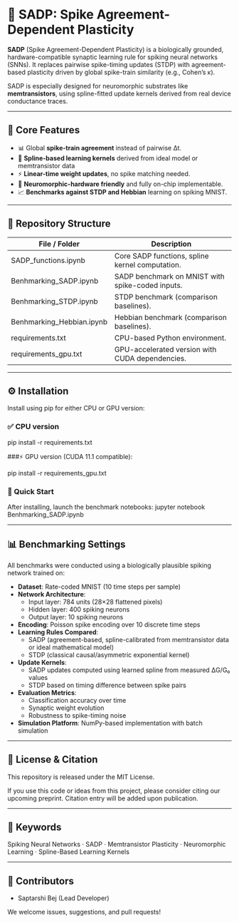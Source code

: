 # 🧠 SADP: Spike Agreement-Dependent Plasticity

**SADP** (Spike Agreement-Dependent Plasticity) is a biologically grounded, hardware-compatible synaptic learning rule for spiking neural networks (SNNs). It replaces pairwise spike-timing updates (STDP) with agreement-based plasticity driven by global spike-train similarity (e.g., Cohen’s κ). 

SADP is especially designed for neuromorphic substrates like **memtransistors**, using spline-fitted update kernels derived from real device conductance traces.

---

## 🔬 Core Features

- 📊 Global **spike-train agreement** instead of pairwise Δt.
- 🔁 **Spline-based learning kernels** derived from ideal model or memtransistor data
- ⚡ **Linear-time weight updates**, no spike matching needed.
- 🧠 **Neuromorphic-hardware friendly** and fully on-chip implementable.
- 📈 **Benchmarks against STDP and Hebbian** learning on spiking MNIST.

---

## 📂 Repository Structure

| File / Folder                   | Description                                         |
|--------------------------------|-----------------------------------------------------|
| SADP_functions.ipynb         | Core SADP functions, spline kernel computation.     |
| Benhmarking_SADP.ipynb       | SADP benchmark on MNIST with spike-coded inputs.    |
| Benhmarking_STDP.ipynb | STDP benchmark (comparison baselines). |
| Benhmarking_Hebbian.ipynb | Hebbian benchmark (comparison baselines). |
| requirements.txt             | CPU-based Python environment.                       |
| requirements_gpu.txt         | GPU-accelerated version with CUDA dependencies.     |

---

## ⚙️ Installation

Install using pip for either CPU or GPU version:

### ✅ CPU version


pip install -r requirements.txt

###⚡ GPU version (CUDA 11.1 compatible):

pip install -r requirements_gpu.txt

### 🚀 Quick Start
After installing, launch the benchmark notebooks:
jupyter notebook Benhmarking_SADP.ipynb

---

## 📊 Benchmarking Settings

All benchmarks were conducted using a biologically plausible spiking network trained on:

- **Dataset**: Rate-coded MNIST (10 time steps per sample)
- **Network Architecture**:
  - Input layer: 784 units (28×28 flattened pixels)
  - Hidden layer: 400 spiking neurons
  - Output layer: 10 spiking neurons
- **Encoding**: Poisson spike encoding over 10 discrete time steps
- **Learning Rules Compared**:
  - SADP (agreement-based, spline-calibrated from memtransistor data or ideal mathematical model)
  - STDP (classical causal/asymmetric exponential kernel)
- **Update Kernels**:
  - SADP updates computed using learned spline from measured ΔG/G₀ values
  - STDP based on timing difference between spike pairs
- **Evaluation Metrics**:
  - Classification accuracy over time
  - Synaptic weight evolution
  - Robustness to spike-timing noise
- **Simulation Platform**: NumPy-based implementation with batch simulation

---

## 📌 License & Citation

This repository is released under the MIT License.

If you use this code or ideas from this project, please consider citing our upcoming preprint. Citation entry will be added upon publication.

---

## 🔑 Keywords

Spiking Neural Networks · SADP · Memtransistor Plasticity · Neuromorphic Learning · Spline-Based Learning Kernels

---

## 👥 Contributors

- Saptarshi Bej (Lead Developer)

We welcome issues, suggestions, and pull requests!
